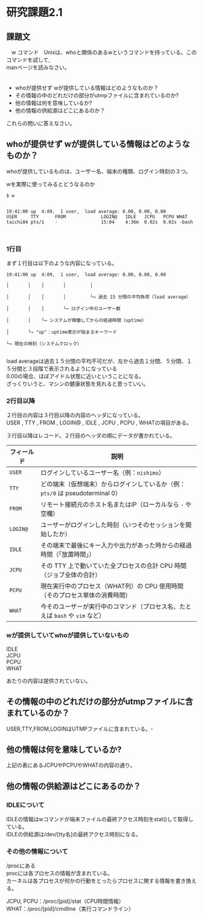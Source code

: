 # 研究課題2.1    
    
## 課題文    
　w コマンド　Unixは、whoと関係のあるwというコマンドを持っている。このコマンドを試して,    
  manページを読みなさい。    
　    
  - whoが提供せず wが提供している情報はどのようなものか？    
  - その情報の中のどれだけの部分がutmpファイルに含まれているのか?    
  - 他の情報は何を意味しているか?    
  - 他の情報の供給源はどこにあるのか？    
    
  これらの問いに答えなさい。    
    
    
## whoが提供せず wが提供している情報はどのようなものか？    
    
whoが提供しているものは、ユーザー名、端末の種類、ログイン時刻の３つ。    
    
wを実際に使ってみるとどうなるのか    
    
```    
$ w    
    
    
19:41:00 up  4:09,  1 user,  load average: 0.00, 0.00, 0.00    
USER     TTY      FROM             LOGIN@   IDLE   JCPU   PCPU WHAT    
taichi84 pts/1    -                15:04    4:36m  0.02s  0.02s -bash    
    
    
```    
### 1行目    
まず１行目は以下のような内容になっている。    
```    
19:41:00 up  4:09,  1 user,  load average: 0.00, 0.00, 0.00    
│       │    │       │         │    
│       │    │       │         └→ 過去 15 分間の平均負荷（load average）    
│       │    │       └→ ログイン中のユーザー数    
│       │    └→ システムが稼働してからの経過時間（uptime）    
│       └→ "up"：uptime表示が始まるキーワード    
└→ 現在の時刻（システムクロック）    
```    
    
load averageは過去１５分間の平均不可だが、左から過去１分間、５分間、１５分間と３段階で表示されるようになっている    
0.00の場合、ほぼアイドル状態に近いということになる。    
ざっくりいうと、マシンの健康状態を見れると思っていい。    
    
### 2行目以降    
２行目の内容は３行目以降の内容のヘッダになっている。    
USER , TTY , FROM , LOGIN@ , IDLE , JCPU , PCPU , WHATの項目がある。    
    
３行目以降はレコード。２行目のヘッダの順にデータが書かれている。    
    
| フィールド    | 説明                                                  |
| -------- | --------------------------------------------------- |
| `USER`   | ログインしているユーザー名（例：`nishimo`）                          |
| `TTY`    | どの端末（仮想端末）からログインしているか（例：`pts/0` は pseudoterminal 0） |
| `FROM`   | リモート接続元のホスト名またはIP（ローカルなら `-` や空欄）                   |
| `LOGIN@` | ユーザーがログインした時刻（いつそのセッションを開始したか）                      |
| `IDLE`   | その端末で最後にキー入力や出力があった時からの経過時間（「放置時間」）                 |
| `JCPU`   | その TTY 上で動いていた全プロセスの合計 CPU 時間（ジョブ全体の合計）             |
| `PCPU`   | 現在実行中のプロセス（WHAT列）の CPU 使用時間（そのプロセス単体の消費時間）          |
| `WHAT`   | 今そのユーザーが実行中のコマンド（プロセス名、たとえば `bash` や `vim` など）      |
    
### wが提供していてwhoが提供していないもの    
IDLE    
JCPU    
PCPU    
WHAT    
    
あたりの内容は提供されていない。    
    
## その情報の中のどれだけの部分がutmpファイルに含まれているのか？    
USER,TTY,FROM,LOGINはUTMPファイルに含まれている。-    
    
    
    
## 他の情報は何を意味しているか?    
上記の表にあるJCPUやPCPUやWHATの内容の通り。    
    
    
## 他の情報の供給源はどこにあるのか？    
### IDLEについて    
IDLEの情報はwコマンドが端末ファイルの最終アクセス時刻をstat()して取得している。    
IDLEの供給源は/dev/[tty名]の最終アクセス時刻になる。    
    
### その他の情報について    
    
/procにある    
procには各プロセスの情報が含まれている。    
カーネルは各プロセスが何かの行動をとったらプロセスに関する情報を書き換える。    
    
JCPU, PCPU：/proc/[pid]/stat（CPU時間情報）    
WHAT：/proc/[pid]/cmdline（実行コマンドライン）    
    
    
